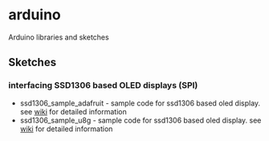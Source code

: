 # arduino
Arduino libraries and sketches


## Sketches
### interfacing SSD1306 based OLED displays (SPI)
* ssd1306_sample_adafruit - sample code for ssd1306 based oled display. see [wiki](http://github.com/pacodelgado/arduino/wiki/SSD1306-based-OLED-connected-to-Arduino) for detailed information
*  ssd1306_sample_u8g - sample code for ssd1306 based oled display. see [wiki](http://github.com/pacodelgado/arduino/wiki/SSD1306-based-OLED-connected-to-Arduino) for detailed information



